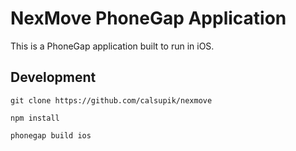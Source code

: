 # NexMove PhoneGap Application

This is a PhoneGap application built to run in iOS.

## Development

```
git clone https://github.com/calsupik/nexmove

npm install

phonegap build ios
```